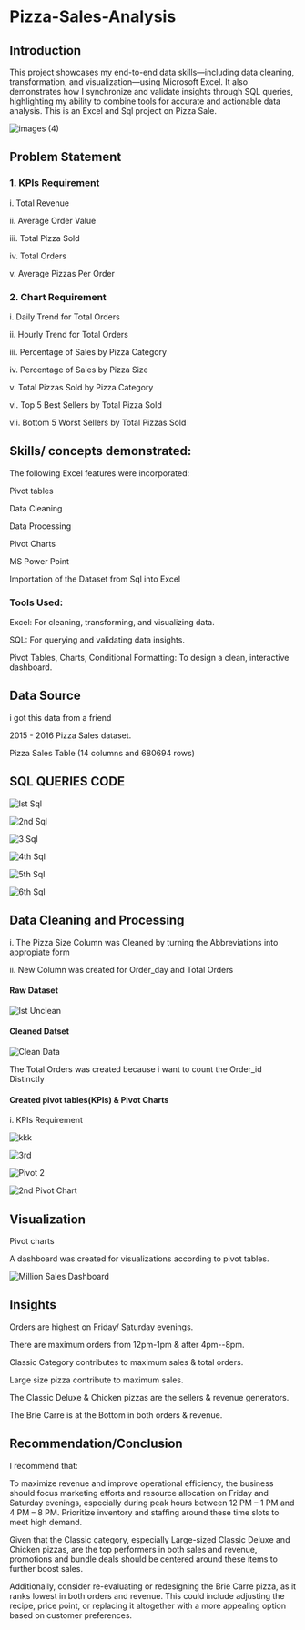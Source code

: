 # Pizza-Sales-Analysis
## Introduction
This project showcases my end-to-end data skills—including data cleaning, transformation, and visualization—using Microsoft Excel. It also demonstrates how I synchronize and validate insights through SQL queries, highlighting my ability to combine tools for accurate and actionable data analysis. 
This is an Excel and Sql project on Pizza Sale.


![images (4)](https://github.com/user-attachments/assets/709ba70b-be8b-4be3-b9ca-5da0a96c1b57)

## Problem Statement
### 1. KPIs Requirement

i. Total Revenue

ii. Average Order Value

iii. Total Pizza Sold

iv. Total Orders

v. Average Pizzas Per Order

### 2. Chart Requirement

i. Daily Trend for Total Orders

ii. Hourly Trend for Total Orders

iii. Percentage of Sales by Pizza Category

iv. Percentage of Sales by Pizza Size

v. Total Pizzas Sold by Pizza Category

vi. Top 5 Best Sellers by Total Pizza Sold

vii. Bottom 5 Worst Sellers by Total Pizzas Sold

## Skills/ concepts demonstrated:

The following Excel features were incorporated:

Pivot tables

Data Cleaning

Data Processing

Pivot Charts

MS Power Point

Importation of the Dataset from Sql into Excel

### Tools Used:
Excel: For cleaning, transforming, and visualizing data.

SQL: For querying and validating data insights.

Pivot Tables, Charts, Conditional Formatting: To design a clean, interactive dashboard.

## Data Source

i got this data from a friend

2015 - 2016 Pizza Sales dataset.

Pizza Sales Table (14 columns and 680694 rows)

## SQL QUERIES CODE
![Ist Sql](https://github.com/user-attachments/assets/ce7c68d0-c700-472d-b53f-0934da13efa5)

![2nd Sql](https://github.com/user-attachments/assets/4fb52c48-307f-4e50-a4e4-e3468c3dbb68)

![3 Sql](https://github.com/user-attachments/assets/2eae1f9a-ea2e-468e-a66f-0834737e867d)

![4th Sql](https://github.com/user-attachments/assets/7dde7256-3038-41ab-9341-f6268150d7c5)

![5th Sql](https://github.com/user-attachments/assets/2ed66718-1027-434a-9363-880bc7b06d49)

![6th Sql](https://github.com/user-attachments/assets/599d8a4e-3c8e-4d58-9ccd-f726680fe6b1)

## Data Cleaning and Processing

i. The Pizza Size Column was Cleaned by turning the Abbreviations into appropiate form

ii. New Column was created for Order_day and Total Orders
#### Raw Dataset

![Ist Unclean](https://github.com/user-attachments/assets/1f06e8a2-b513-480e-a576-27a4844e49e8)

#### Cleaned Datset

![Clean Data](https://github.com/user-attachments/assets/3d62cba5-2a9e-40a5-8394-75f06c488b8a)

The Total Orders was created because i want to count the Order_id Distinctly

#### Created pivot tables(KPIs) & Pivot Charts

i. KPIs Requirement

![kkk](https://github.com/user-attachments/assets/c615741e-464a-4171-91ed-296b26ffc258)

![3rd](https://github.com/user-attachments/assets/d661f58a-2083-4c80-9d81-1828ac5cca6f)

![Pivot 2](https://github.com/user-attachments/assets/8f509751-a3fa-471c-9c02-cf506f235611)

![2nd Pivot Chart](https://github.com/user-attachments/assets/45aaa7c7-b21b-4243-a972-1ccade25784e)


## Visualization

Pivot charts

A dashboard was created for visualizations according to pivot tables.

![Million Sales Dashboard](https://github.com/user-attachments/assets/b00feeb4-b2b4-4a7a-8730-f4e66150463f)

## Insights

Orders are highest on Friday/ Saturday evenings.

There are maximum orders from 12pm-1pm & after 4pm--8pm.

Classic Category contributes to maximum sales & total orders.

Large size pizza contribute to maximum sales.

The Classic Deluxe & Chicken pizzas are the sellers & revenue generators.
 
The Brie Carre is at the Bottom in both orders & revenue.

## Recommendation/Conclusion

I recommend that:

To maximize revenue and improve operational efficiency, the business should focus marketing efforts and resource allocation on Friday and Saturday evenings, especially during peak hours between 12 PM – 1 PM and 4 PM – 8 PM. Prioritize inventory and staffing around these time slots to meet high demand.

Given that the Classic category, especially Large-sized Classic Deluxe and Chicken pizzas, are the top performers in both sales and revenue, promotions and bundle deals should be centered around these items to further boost sales.

Additionally, consider re-evaluating or redesigning the Brie Carre pizza, as it ranks lowest in both orders and revenue. This could include adjusting the recipe, price point, or replacing it altogether with a more appealing option based on customer preferences.











